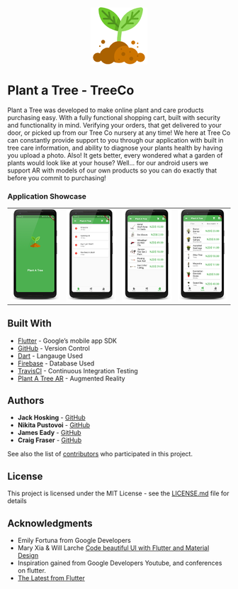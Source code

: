  ![]()

<p align="center"> 
<img src="https://github.com/jaaaxsonmh/trees_company/raw/master/tree.png">
</p>

# Plant a Tree - TreeCo
Plant a Tree was developed to make online plant and care products purchasing easy. With a fully functional shopping cart, built with security and functionality in mind. Verifying your orders, that get delivered to your door, or picked up from our Tree Co nursery at any time! We here at Tree Co can constantly provide support to you through our application with built in tree care information, and ability to diagnose your plants health by having you upload a photo. Also! It gets better, every wondered what a garden of plants would look like at your house? Well... for our android users we support AR with models of our own products so you can do exactly that before you commit to purchasing! 


### Application Showcase

|   |   |   |  |
| ------------ | ------------ | ------------ | ------------ |
| [![](https://github.com/jaaaxsonmh/trees_company/raw/master/screenshots/Untitled-1_framed.png?raw=true)](https://github.com/jaaaxsonmh/trees_company/raw/master/screenshots/Untitled-1_framed.png?raw=true)  | [![](https://github.com/jaaaxsonmh/trees_company/raw/master/screenshots/Untitled-2_framed.png?raw=true)](https://github.com/jaaaxsonmh/trees_company/raw/master/screenshots/Untitled-2_framed.png?raw=true)  | [![](https://github.com/jaaaxsonmh/trees_company/raw/master/screenshots/Untitled-3_framed.png?raw=true)](https://github.com/jaaaxsonmh/trees_company/raw/master/screenshots/Untitled-3_framed.png?raw=true)  |[![](https://github.com/jaaaxsonmh/trees_company/raw/master/screenshots/Untitled-4_framed.png?raw=true)](https://github.com/jaaaxsonmh/trees_company/raw/master/screenshots/Untitled-4_framed.png?raw=true)


## Built With

* [Flutter](https://flutter.io/) - Google’s mobile app SDK
* [GitHub](https://github.com/) - Version Control
* [Dart](https://www.dartlang.org/) - Langauge Used
* [Firebase](https://firebase.google.com/) - Database Used
* [TravisCI](https://travis-ci.org/) - Continuous Integration Testing
* [Plant A Tree AR](https://github.com/Deishelon/PlantATreeAR) - Augmented Reality 

## Authors


* **Jack Hosking** - [GitHub](https://github.com/jaaaxsonmh)
* **Nikita Pustovoi** - [GitHub](https://github.com/Deishelon)
* **James Eady** - [GitHub](https://github.com/Eadzz)
* **Craig Fraser** - [GitHub](https://github.com/Noodlien)


See also the list of [contributors](https://github.com/jaaaxsonmh/trees_company/graphs/contributors) who participated in this project.

## License

This project is licensed under the MIT License - see the [LICENSE.md](LICENSE.md) file for details

## Acknowledgments

* Emily Fortuna from Google Developers
* Mary Xia & Will Larche [Code beautiful UI with Flutter and Material Design](https://www.youtube.com/watch?v=hA0hrpR-o8U&t=286s)
* Inspiration gained from Google Developers Youtube, and conferences on flutter.
* [The Latest from Flutter](https://www.youtube.com/playlist?list=PLOU2XLYxmsII5MlZ8YfAwOMg5w3CaF7n9)

